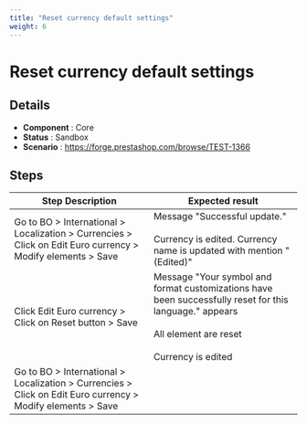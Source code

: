 ```yaml
---
title: "Reset currency default settings"
weight: 6
---
```


# Reset currency default settings
## Details
* **Component** : Core
* **Status** : Sandbox
* **Scenario** : https://forge.prestashop.com/browse/TEST-1366

## Steps
| Step Description | Expected result |
| ----- | ----- |
| Go to BO > International > Localization > Currencies > Click on Edit Euro currency > Modify elements > Save | Message "Successful update."<br><br>Currency is edited. Currency name is updated with mention "(Edited)" |
| Click Edit Euro currency > Click on Reset button > Save | Message "Your symbol and format customizations have been successfully reset for this language." appears<br><br>All element are reset<br><br>Currency is edited |
| Go to BO > International > Localization > Currencies > Click on Edit Euro currency > Modify elements > Save |  |